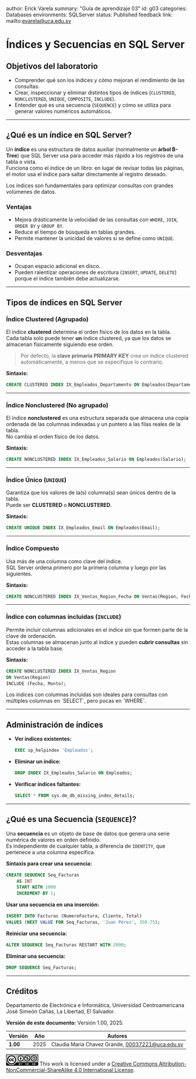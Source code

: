 author: Erick Varela
summary: "Guía de aprendizaje 03"
id: g03
categories: Databases
environments: SQLServer
status: Published
feedback link: mailto:evarela@uca.edu.sv


# Índices y Secuencias en SQL Server

## Objetivos del laboratorio

- Comprender qué son los índices y cómo mejoran el rendimiento de las consultas.
- Crear, inspeccionar y eliminar distintos tipos de índices (`CLUSTERED`, `NONCLUSTERED`, `UNIQUE`, `COMPOSITE`, `INCLUDE`).
- Entender qué es una secuencia (`SEQUENCE`) y cómo se utiliza para generar valores numéricos automáticos.

---

## ¿Qué es un índice en SQL Server?

Un **índice** es una estructura de datos auxiliar (normalmente un **árbol B-Tree**) que SQL Server usa para acceder más rápido a los registros de una tabla o vista.  
Funciona como el índice de un libro: en lugar de revisar todas las páginas, el motor usa el índice para saltar directamente al registro deseado.

<aside class="positive">
Los índices son fundamentales para optimizar consultas con grandes volúmenes de datos.
</aside>

### Ventajas
- Mejora drásticamente la velocidad de las consultas con `WHERE`, `JOIN`, `ORDER BY` y `GROUP BY`.
- Reduce el tiempo de búsqueda en tablas grandes.
- Permite mantener la unicidad de valores si se define como `UNIQUE`.

### Desventajas
- Ocupan espacio adicional en disco.
- Pueden ralentizar operaciones de escritura (`INSERT`, `UPDATE`, `DELETE`) porque el índice también debe actualizarse.

---

## Tipos de índices en SQL Server

### Índice Clustered (Agrupado)
El índice **clustered** determina el orden físico de los datos en la tabla.  
Cada tabla solo puede tener **un** índice clustered, ya que los datos se almacenan físicamente siguiendo ese orden.

> Por defecto, la **clave primaria PRIMARY KEY** crea un índice clustered automáticamente, a menos que se especifique lo contrario.

**Sintaxis:**
```sql
CREATE CLUSTERED INDEX IX_Empleados_Departamento ON Empleados(Departamento);
```

---

### Índice Nonclustered (No agrupado)
El índice **nonclustered** es una estructura separada que almacena una copia ordenada de las columnas indexadas y un puntero a las filas reales de la tabla.  
No cambia el orden físico de los datos.

**Sintaxis:**
```sql
CREATE NONCLUSTERED INDEX IX_Empleados_Salario ON Empleados(Salario);
```

---

### Índice Único (`UNIQUE`)
Garantiza que los valores de la(s) columna(s) sean únicos dentro de la tabla.  
Puede ser **CLUSTERED** o **NONCLUSTERED**.

**Sintaxis:**
```sql
CREATE UNIQUE INDEX IX_Empleados_Email ON Empleados(Email);
```

---

### Índice Compuesto
Usa más de una columna como clave del índice.  
SQL Server ordena primero por la primera columna y luego por las siguientes.

**Sintaxis:**
```sql
CREATE NONCLUSTERED INDEX IX_Ventas_Region_Fecha ON Ventas(Region, Fecha);
```

---

### Índice con columnas incluidas (`INCLUDE`)
Permite incluir columnas adicionales en el índice sin que formen parte de la clave de ordenación.  
Estas columnas se almacenan junto al índice y pueden **cubrir consultas** sin acceder a la tabla base.

**Sintaxis:**
```sql
CREATE NONCLUSTERED INDEX IX_Ventas_Region
ON Ventas(Region)
INCLUDE (Fecha, Monto);
```

<aside class="positive">
Los índices con columnas incluidas son ideales para consultas con múltiples columnas en `SELECT`, pero pocas en `WHERE`.
</aside>

---

## Administración de índices

- **Ver índices existentes:**
  ```sql
  EXEC sp_helpindex 'Empleados';
  ```

- **Eliminar un índice:**
  ```sql
  DROP INDEX IX_Empleados_Salario ON Empleados;
  ```

- **Verificar índices faltantes:**
  ```sql
  SELECT * FROM sys.dm_db_missing_index_details;
  ```

---

## ¿Qué es una Secuencia (`SEQUENCE`)?

Una **secuencia** es un objeto de base de datos que genera una serie numérica de valores en orden definido.  
Es independiente de cualquier tabla, a diferencia de `IDENTITY`, que pertenece a una columna específica.

**Sintaxis para crear una secuencia:**
```sql
CREATE SEQUENCE Seq_Facturas
    AS INT
    START WITH 1000
    INCREMENT BY 1;
```

**Usar una secuencia en una inserción:**
```sql
INSERT INTO Facturas (NumeroFactura, Cliente, Total)
VALUES (NEXT VALUE FOR Seq_Facturas, 'Juan Pérez', 350.75);
```

**Reiniciar una secuencia:**
```sql
ALTER SEQUENCE Seq_Facturas RESTART WITH 2000;
```

**Eliminar una secuencia:**
```sql
DROP SEQUENCE Seq_Facturas;
```

---

## Créditos

Departamento de Electrónica e Informática, Universidad Centroamericana José Simeón Cañas, La Libertad, El Salvador.

**Versión de este documento:** Versión 1.00, 2025.

| **Versión** | **Año** | **Autores** |
|--------------|----------|--------------|
| **1.00** | 2025 | Claudia Maria Chavez Grande, 00037221@uca.edu.sv|

![license](./license.jpg) This work is licensed under a [Creative Commons Attribution-NonCommercial-ShareAlike 4.0 International License](http://creativecommons.org/licenses/by-nc-sa/4.0/).